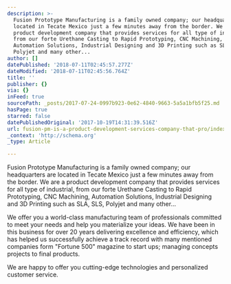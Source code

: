 ```yaml
---
description: >-
  Fusion Prototype Manufacturing is a family owned company; our headquarters are
  located in Tecate Mexico just a few minutes away from the border. We are a
  product development company that provides services for all type of industrial,
  from our forte Urethane Casting to Rapid Prototyping, CNC Machining,
  Automation Solutions, Industrial Designing and 3D Printing such as SLA, SLS,
  Polyjet and many other...
author: []
datePublished: '2018-07-11T02:45:57.277Z'
dateModified: '2018-07-11T02:45:56.764Z'
title: ''
publisher: {}
via: {}
inFeed: true
sourcePath: _posts/2017-07-24-0997b923-0e62-4840-9663-5a5a1bfb5f25.md
hasPage: true
starred: false
datePublishedOriginal: '2017-10-19T14:31:39.516Z'
url: fusion-pm-is-a-product-development-services-company-that-pro/index.html
_context: 'http://schema.org'
_type: Article

---
```

Fusion Prototype Manufacturing is a family owned company; our headquarters are located in Tecate Mexico just a few minutes away from the border. We are a product development company that provides services for all type of industrial, from our forte Urethane Casting to Rapid Prototyping, CNC Machining, Automation Solutions, Industrial Designing and 3D Printing such as SLA, SLS, Polyjet and many other...

We offer you a world-class manufacturing team of professionals committed to meet your needs and help you materialize your ideas. We have been in this business for over 20 years delivering excellence and efficiency, which has helped us successfully achieve a track record with many mentioned companies form "Fortune 500" magazine to start ups; managing concepts projects to final products.

We are happy to offer you cutting-edge technologies and personalized customer service.